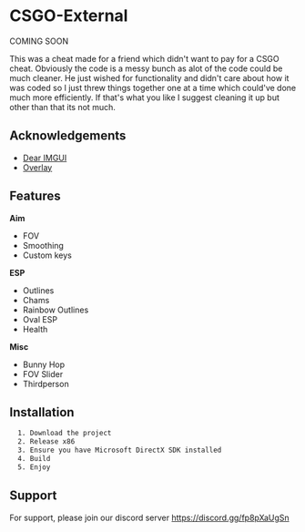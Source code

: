 
# CSGO-External

COMING SOON


This was a cheat made for a friend which didn't want to pay for a CSGO cheat. 
Obviously the code is a messy bunch as alot of the code could be much cleaner. 
He just wished for functionality and didn't care about how it was coded so I just threw things together one at a time
which could've done much more efficiently. If that's what you like I suggest cleaning it up but other than that its not much.
 

## Acknowledgements

 - [Dear IMGUI](https://github.com/ocornut/imgui)
 - [Overlay](https://github.com/furkankadirguzeloglu/ImGuiExternal)


## Features

**Aim**
- FOV
- Smoothing
- Custom keys

**ESP**
- Outlines
- Chams
- Rainbow Outlines
- Oval ESP
- Health 

**Misc**
- Bunny Hop
- FOV Slider
- Thirdperson



## Installation

```bash
  1. Download the project 
  2. Release x86 
  3. Ensure you have Microsoft DirectX SDK installed
  4. Build
  5. Enjoy
```
    
## Support

For support, please join our discord server https://discord.gg/fp8pXaUgSn


